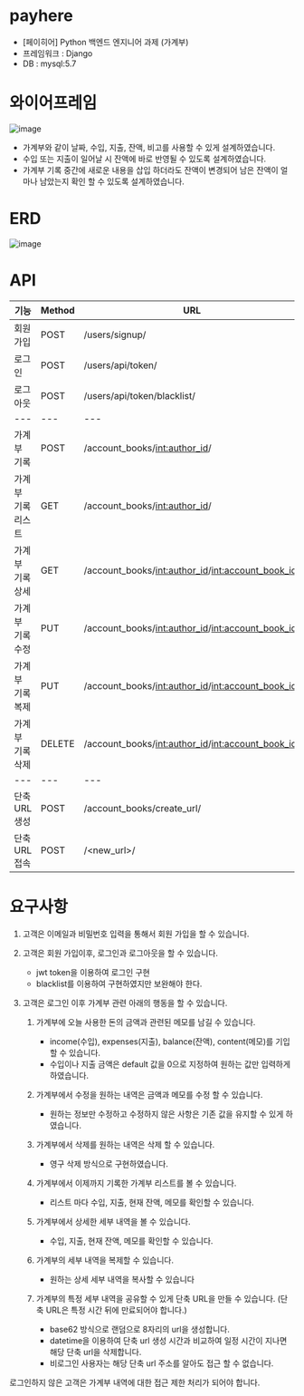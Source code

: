# payhere
- [페이히어] Python 백엔드 엔지니어 과제 (가계부)
- 프레임워크 : Django
- DB : mysql:5.7

# 와이어프레임
![image](https://user-images.githubusercontent.com/113074274/212404167-ddda81dd-7074-4990-94ef-73e748cbd7ce.png)

- 가계부와 같이 날짜, 수입, 지출, 잔액, 비고를 사용할 수 있게 설계하였습니다.
- 수입 또는 지출이 일어날 시 잔액에 바로 반영될 수 있도록 설계하였습니다.
- 가계부 기록 중간에 새로운 내용을 삽입 하더라도 잔액이 변경되어 남은 잔액이 얼마나 남았는지 확인 할 수 있도록 설계하였습니다.

# ERD
![image](https://user-images.githubusercontent.com/113074274/212406929-d8ff9399-a82d-4364-8e82-e8f228b73308.png)


# API

| 기능 | Method | URL | 비고 |
| --- | --- | --- | --- |
| 회원가입 | POST | /users/signup/ |  |
| 로그인 | POST | /users/api/token/ |  |
| 로그아웃 | POST | /users/api/token/blacklist/ | 로그아웃 기능으로서 아직 부족 |
| --- | --- | --- | --- | --- | --- |
| 가계부 기록 | POST | /account_books/<int:author_id>/ |  |
| 가계부 기록 리스트 | GET | /account_books/<int:author_id>/ |  |
| 가계부 기록 상세 | GET | /account_books/<int:author_id>/<int:account_book_id>/ |  |
| 가계부 기록 수정 | PUT | /account_books/<int:author_id>/<int:account_book_id>/ |  |
| 가계부 기록 복제 | PUT | /account_books/<int:author_id>/<int:account_book_id>/ | {"is_copy":"true"} |
| 가계부 기록 삭제 | DELETE | /account_books/<int:author_id>/<int:account_book_id>/ |  |
| --- | --- | --- | --- | --- | --- |
| 단축 URL 생성 | POST | /account_books/create_url/ |  |
| 단축 URL 접속 | POST | /<new_url>/ |  |

# 요구사항
1. 고객은 이메일과 비밀번호 입력을 통해서 회원 가입을 할 수 있습니다. 

2. 고객은 회원 가입이후, 로그인과 로그아웃을 할 수 있습니다. 
    - jwt token을 이용하여 로그인 구현
    - blacklist를 이용하여 구현하였지만 보완해야 한다.
    
3. 고객은 로그인 이후 가계부 관련 아래의 행동을 할 수 있습니다. 

    1. 가계부에 오늘 사용한 돈의 금액과 관련된 메모를 남길 수 있습니다. 
        - income(수입), expenses(지출), balance(잔액), content(메모)를 기입할 수 있습니다.
        - 수입이나 지출 금액은 default 값을 0으로 지정하여 원하는 값만 입력하게 하였습니다.
        
    2. 가계부에서 수정을 원하는 내역은 금액과 메모를 수정 할 수 있습니다. 
        - 원하는 정보만 수정하고 수정하지 않은 사항은 기존 값을 유지할 수 있게 하였습니다.
        
    3. 가계부에서 삭제를 원하는 내역은 삭제 할 수 있습니다. 
        - 영구 삭제 방식으로 구현하였습니다.
    
    4. 가계부에서 이제까지 기록한 가계부 리스트를 볼 수 있습니다.
        - 리스트 마다 수입, 지출, 현재 잔액, 메모를 확인할 수 있습니다. 
        
    5. 가계부에서 상세한 세부 내역을 볼 수 있습니다. 
        - 수입, 지출, 현재 잔액, 메모를 확인할 수 있습니다.
        
    6. 가계부의 세부 내역을 복제할 수 있습니다.
        - 원하는 상세 세부 내역을 복사할 수 있습니다
        
    7. 가계부의 특정 세부 내역을 공유할 수 있게 단축 URL을 만들 수 있습니다.
    (단축 URL은 특정 시간 뒤에 만료되어야 합니다.)
        - base62 방식으로 랜덤으로 8자리의 url을 생성합니다.
        - datetime을 이용하여 단축 url 생성 시간과 비교하여 일정 시간이 지나면 해당 단축 url을 삭제합니다.
        - 비로그인 사용자는 해당 단축 url 주소를 알아도 접근 할 수 없습니다.

로그인하지 않은 고객은 가계부 내역에 대한 접근 제한 처리가 되어야 합니다.
